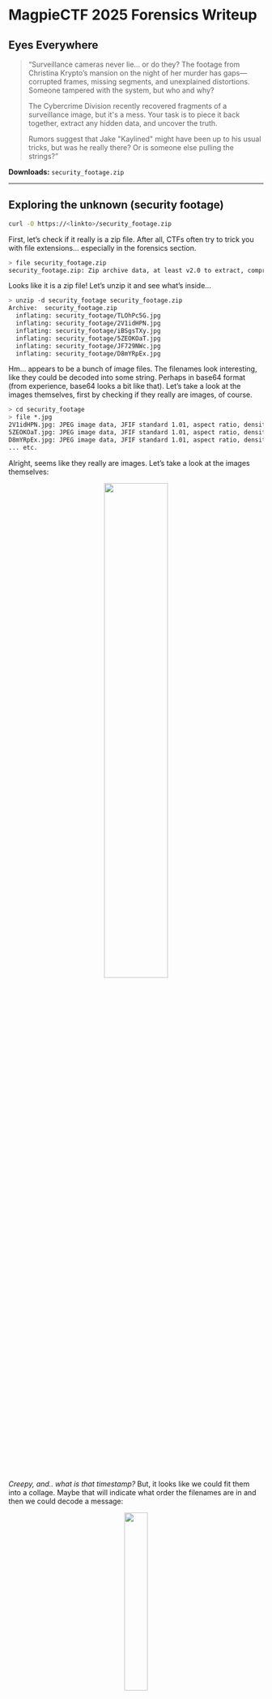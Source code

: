 # MagpieCTF 2025 Forensics Writeup

## Eyes Everywhere

> “Surveillance cameras never lie... or do they? The footage from Christina Krypto’s mansion on the night of her murder has gaps—corrupted frames, missing segments, and unexplained distortions. Someone tampered with the system, but who and why?
> 
> The Cybercrime Division recently recovered fragments of a surveillance image, but it's a mess. Your task is to piece it back together, extract any hidden data, and uncover the truth.
> 
> Rumors suggest that Jake "Kaylined" might have been up to his usual tricks, but was he really there? Or is someone else pulling the strings?”

**Downloads:** `security_footage.zip`

----------

## Exploring the unknown (security footage)

```sh
curl -O https://<linkto>/security_footage.zip
```

First, let’s check if it really is a zip file. After all, CTFs often try to trick you with file extensions... especially in the forensics section.

```sh
> file security_footage.zip
security_footage.zip: Zip archive data, at least v2.0 to extract, compression method=deflate
```

Looks like it is a zip file! Let’s unzip it and see what’s inside...

```sh
> unzip -d security_footage security_footage.zip
Archive:  security_footage.zip
  inflating: security_footage/TLOhPc5G.jpg  
  inflating: security_footage/2V1idHPN.jpg  
  inflating: security_footage/iBSgsTXy.jpg  
  inflating: security_footage/5ZEOKOaT.jpg  
  inflating: security_footage/JF729NWc.jpg  
  inflating: security_footage/D8mYRpEx.jpg
```

Hm... appears to be a bunch of image files. The filenames look interesting, like they could be decoded into some string. Perhaps in base64 format (from experience, base64 looks a bit like that). Let’s take a look at the images themselves, first by checking if they really are images, of course.

```sh
> cd security_footage
> file *.jpg
2V1idHPN.jpg: JPEG image data, JFIF standard 1.01, aspect ratio, density 1x1, segment length 16, baseline, precision 8, 320x213, components 3
5ZEOKOaT.jpg: JPEG image data, JFIF standard 1.01, aspect ratio, density 1x1, segment length 16, baseline, precision 8, 320x213, components 3
D8mYRpEx.jpg: JPEG image data, JFIF standard 1.01, aspect ratio, density 1x1, segment length 16, baseline, precision 8, 320x213, components 3
... etc.

```

Alright, seems like they really are images. Let’s take a look at the images themselves:

<p align="center">
  <img src="https://github.com/user-attachments/assets/555fd0f1-327f-4833-8ed4-30d438d6aca9" width="50%">
</p>


_Creepy, and.. what is that timestamp?_ But, it looks like we could fit them into a collage. Maybe that will indicate what order the filenames are in and then we could decode a message:

<p align="center">
  <img src="https://github.com/user-attachments/assets/a0404300-2ea5-48a3-809d-e29db82c460d" width="30%">
</p>

Alright, if we go with reading order (left to right, then top to bottom), the filenames form the string `5ZEOKOaTTLOhPc5GJF729NWcD8mYRpExiBSgsTXy2V1idHPN`.

Putting that into a base64 decoder such as at [https://www.base64decode.org/](https://www.base64decode.org/), we get... **DRUMROLL...**

```
(L=F$^՜ɘF15]bts
```

Okay, looks like maybe it’s not base64 :(. Even after using cipher identifiers such as at [https://www.dcode.fr/cipher-identifier](https://www.dcode.fr/cipher-identifier), I was not able to decode that string into anything meaningful.

As usual with forensics CTF challenges, we resort to **throwing the kitchen sink at it**, the kitchen sink being a bunch of tools which we might find at places like [https://github.com/gregalletti/CTF_tools](https://github.com/gregalletti/CTF_tools), or regular Linux commands that show us more information.

Using the `stat` command did not show anything useful, only that all the files were created at the same time. I also tried the tool `binwalk` (didn’t reveal anything) which in hindsight was a bit silly since it's for finding embedded files in binary files, which these aren’t. However, desperate times lead to desperate measures, and for some quick things, it's worth trying anyway.

At this point, I tried all the tools I knew off the top of my head and started looking at steganography resources like [https://0xrick.github.io/lists/stego/](https://0xrick.github.io/lists/stego/). I read a bit about each resource and noticed that `steghide` is able to hide data quite well in various image and audio files, including JPEG files!

I could also have used the online tool [https://www.aperisolve.com/](https://www.aperisolve.com/) which itself is a bit of a kitchen sink and also runs `steghide`. I believe a combination is best, to help you save time but also not miss tools that may not be included.

So, I try out `steghide` and lo and behold!

```sh
> steghide info 2V1idHPN.jpg 
"2V1idHPN.jpg":
  format: jpeg
  capacity: 870.0 Byte
Try to get information about embedded data ? (y/n) y
Enter passphrase: 
  embedded file "text_6.txt":
    size: 29.0 Byte
    encrypted: rijndael-128, cbc
    compressed: yes
```

Amazing! I do a little dance and have a celebratory slice of pizza. Yes, it’s a bit early to celebrate, but we take what we can get at this stage of the CTF...

So we extract them all and take a look:

```sh
> steghide extract -sf 2V1idHPN.jpg 
Enter passphrase: 
wrote extracted data to "text_6.txt".
```

It asks for a passphrase, so I tried the empty passphrase and it worked. However, to make sure the data isn't just written no matter what the passphrase is, I tried something random, which gave the result `steghide: could not extract any data with that passphrase!`.

**Phew.** After extracting them all (text_1..6.txt), they look like this:

```sh
> cat *.txt
bWF$k$nc$~$GllQ1RGe0IxSU5EbkV
TNV8hc18$e$0X1BSSVY$b$0$)$N2V
fTWE3$!$dDNSX$x$$/$zgz$r$dHdF
M25fQV9QRVIkb$+$25$O$fYU5EX3R
IRV8zWUU1X1$K$dpN0h$m$fd0$J$h
JY0$3$hfdEhleV93M3JFX0Jvck59
```

Or without newlines:
```sh
bWF$k$nc$~$GllQ1RGe0IxSU5EbkVTNV8hc18$e$0X1BSSVY$b$0$)$N2VfTWE3$!$dDNSX$x$$/$zgz$r$dHdFM25fQV9QRVIkb$+$25$O$fYU5EX3RIRV8zWUU1X1$K$dpN0h$m$fd0$J$hJY0$3$hfdEhleV93M3JFX0Jvck59
```

Hmm... interesting! Looks like it might be some kind of encoding. Of course, we probably need to splice them together in the correct order to reveal any message. 

Should we do it in the order of the numbers in the filename, or in the order that the images fit together? Well, I checked and it turns out they are the same!

I’m very thankful for moments like these because it means I don't have to try every future thing on 2+ different paths. Since cat reads files sequentially, it already put them in order, so let's try to decipher that string. 

Putting it into online cipher identifiers (as mentioned previously) did not reveal anything. One thought it was a Crypt() hash, but it seems to be too long for a hash. Another was unable to identify it.

Again, base64 is super common in CTFs and apart from the dollar signs, it really does look like base64, so I put it into [Base64 Decode](https://www.base64decode.org/) which reveals:

```
mad
Q%9L||{E$a
WXM
ԗηGtS6U”FۓaND_tHE_3YE5_R!t&Xx_tHey_w3rE_BorN}
```

Okay! It’s super broken, but clearly this is related to base64. My first instinct is to remove all the dollar signs, but that doesn’t work.

**Next idea: Compare it to a similar, valid base64 string.**

We know that flags usually start with magpieCTF{ and here, the “mad” at the beginning probably should become part of that. So, let’s encode magpieCTF{ to base64 and compare it:

```
magpieCTF{ in base64
bWFncGllQ1RGew==

Beginning of our encoded string
bWF$k$nc$~$GllQ1RGe
```

Notice that they are very similar. The `==` is simply base64 padding so that can be disregarded. The only differences I can see at the beginning are that `$k$` and `$~$` are not present in the correct string… wait a second!

WHAT IF WE REMOVED ALL THE TEXT BETWEEN (AND INCLUDING) THE DOLLAR SIGNS??? COULD IT BE? :O

And we get…

`magpieCTF{B1INDnES5_!s_4_PRIV47e_Ma7t3R_83twE3n_A_PER$on_aND_tHE_3YE5_Wi7H_wHIcH_tHey_w3rE_BorN}`

I submit the flag to make sure its correct (what if it was a super elaborate red herring??), enjoy my new points, and consume another slice of pizza!

